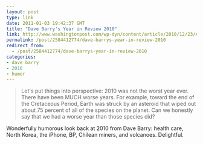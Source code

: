 ```yaml
---
layout: post
type: link
date: 2011-01-03 19:42:37 GMT
title: "Dave Barry's Year in Review 2010"
link: http://www.washingtonpost.com/wp-dyn/content/article/2010/12/23/AR2010122303570.html?sid=ST2011010300278
permalink: /post/2584412774/dave-barrys-year-in-review-2010
redirect_from: 
  - /post/2584412774/dave-barrys-year-in-review-2010
categories:
- dave barry
- 2010
- humor
---
```

<blockquote>Let's put things into perspective: 2010 was not the worst year ever. There have been MUCH worse years. For example, toward the end of the Cretaceous Period, Earth was struck by an asteroid that wiped out about 75 percent of all of the species on the planet. Can we honestly say that we had a worse year than those species did?</blockquote>

Wonderfully humorous look back at 2010 from Dave Barry: health care, North Korea, the iPhone, BP, Chilean miners, and volcanoes. Delightful.
